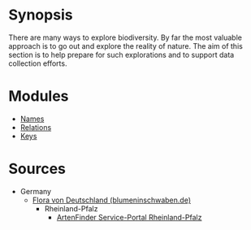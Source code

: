 <!-- TITLE: Exploration -->
<!-- SUBTITLE: A quick summary of Exploration -->

# Synopsis
There are many ways to explore biodiversity. By far the most valuable approach is to go out and explore the reality of nature. The aim of this section is to help prepare for such explorations and to support data collection efforts.

# Modules
* [Names](/a-part-of-nature/exploration/names)
* [Relations](/a-part-of-nature/exploration/relations)
* [Keys](/a-part-of-nature/exploration/keys)
# Sources
* Germany
  * [Flora von Deutschland (blumeninschwaben.de)](http://www.blumeninschwaben.de/)
	* Rheinland-Pfalz
		* [ArtenFinder Service-Portal Rheinland-Pfalz](http://artenfinder.rlp.de)
